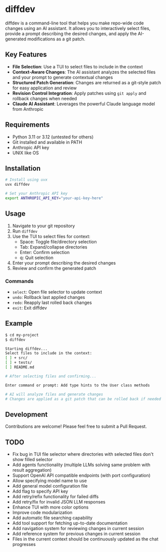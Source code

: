 # diffdev

diffdev is a command-line tool that helps you make repo-wide code changes using an AI assistant. It allows you to interactively select files, provide a prompt describing the desired changes, and apply the AI-generated modifications as a git patch.

## Key Features

- **File Selection**: Use a TUI to select files to include in the context
- **Context-Aware Changes**: The AI assistant analyzes the selected files and your prompt to generate contextual changes
- **Structured Patch Generation**: Changes are returned as a git-style patch for easy application and review
- **Revision Control Integration**: Apply patches using `git apply` and rollback changes when needed
- **Claude AI Assistant**: Leverages the powerful Claude language model from Anthropic

## Requirements

- Python 3.11 or 3.12 (untested for others)
- Git installed and available in PATH
- Anthropic API key
- UNIX like OS

## Installation

```bash
# Install using uvx
uvx diffdev

# Set your Anthropic API key
export ANTHROPIC_API_KEY="your-api-key-here"
```

## Usage

1. Navigate to your git repository
1. Run `diffdev`
1. Use the TUI to select files for context:
   - Space: Toggle file/directory selection
   - Tab: Expand/collapse directories
   - Enter: Confirm selection
   - q: Quit selection
1. Enter your prompt describing the desired changes
1. Review and confirm the generated patch

### Commands

- `select`: Open file selector to update context
- `undo`: Rollback last applied changes
- `redo`: Reapply last rolled back changes
- `exit`: Exit diffdev

## Example

```bash
$ cd my-project
$ diffdev

Starting diffdev...
Select files to include in the context:
[ ] + src/
[ ] + tests/
[ ] README.md

# After selecting files and confirming...

Enter command or prompt: Add type hints to the User class methods

# AI will analyze files and generate changes
# Changes are applied as a git patch that can be rolled back if needed
```

## Development

Contributions are welcome! Please feel free to submit a Pull Request.

## TODO

- Fix bug in TUI file selector where directories with selected files don't show filled selector
- Add agents functionality (multiple LLMs solving same problem with result aggregation)
- Support OpenAI API compatible endpoints (with port configuration)
- Allow specifying model name to use
- Add general model configuration file
- Add flag to specify API key
- Add retry/refix functionality for failed diffs
- Add retry/fix for invalid JSON LLM responses
- Enhance TUI with more color options
- Improve code modularization
- Add automatic file searching capability
- Add tool support for fetching up-to-date documentation
- Add navigation system for reviewing changes in current session
- Add reference system for previous changes in current session
- Files in the current context should be continuously updated as the chat progresses
